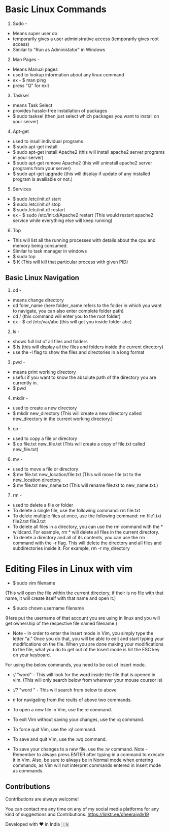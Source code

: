 # Basic Linux Commands 

1. Sudo - 

- Means super user do
-  temporarily gives a user administrative access (temporarily gives root access)
-  Similar to "Run as Administator" in Windows

2. Man Pages -

- Means Manual pages 
- used to lookup information about any linux command 
- ex - $ man ping
- press "Q" for exit

3. Tasksel

- means Task Select
- provides hassle-free installation of packages
- $ sudo tasksel (then just select which packages you want to install on your server)

4. Apt-get

- used to insall individual programs
- $ sudo apt-get install <name of program>
- $ sudo apt-get install Apache2 (this will install apache2 server programs in your server)
- $ sudo apt-get remove Apache2 (this will uninstall apache2 server programs from your server)
- $ sudo apt-get upgrade (this will display if update of any installed program is availiable or not.)

5. Services
 - $ sudo /etc/init.d/<name of the program or service> start
 - $ sudo /etc/init.d/<name of the program or service > stop
 - $ sudo /etc/init.d/<name of the program or service > restart
 - ex - $ sudo /etc/init.d/Apache2 restart (This would restart apache2 service while everything else will keep running)
  
6. Top 
 - This will list all the running processes with details about the cpu and memory being consumed.
 - Similar to task manager in windows
 - $ sudo top
 - $ K <PID>  (This will kill that particular process with given PID)
 
 ## Basic Linux Navigation 
 
 1. cd -
 - means change directory
 - cd foler_name (here folder_name refers to the folder in which you want to navigate, you can also enter complete folder path)
 - cd / (this command will enter you to the root folder)
 - ex - $ cd /etc/var/abc (this will get you inside folder abc)
 2. ls - 
 - shows full list of all files and folders
 - $ ls (this will display all the files and folders inside the current directory)
 - use the -l flag to show the files and directories in a long format  
 
 3. pwd -
  - means print working directory 
  - useful if you want to know the absolute path of the directory you are currently in.
  - $ pwd
 
 4.  mkdir -
  - used to create a new directory
  - $ mkdir new_directory (This will create a new directory called new_directory in the current working directory.)
 
 5. cp - 
  - used to copy a file or directory
  - $ cp file.txt new_file.txt (This will create a copy of file.txt called new_file.txt)
 
 6. mv -
  - used to move a file or directory
  - $ mv file.txt new_location/file.txt (This will move file.txt to the new_location directory.
  - $ mv file.txt new_name.txt (This will rename file.txt to new_name.txt.)
 
 7. rm -
  - used to delete a file or folder
  - To delete a single file, use the following command: rm file.txt
  - To delete multiple files at once, use the following command: rm file1.txt file2.txt file3.txt
  - To delete all files in a directory, you can use the rm command with the * wildcard. For example, rm * will delete all files in the current directory.
  - To delete a directory and all of its contents, you can use the rm command with the -r flag. This will delete the directory and all files and subdirectories inside it. For example, rm -r my_directory

 # Editing Files in Linux with vim
 
- $ sudo vim filename
 
 (This will open the file within the current directory, if their is no file with that name, it will create itself with that name and open it.)
- $ sudo chown username filename
 
 (Here put the username of that account you are using in linux and you will get ownership of the respective file named filename.)
 
- Note - In order to enter the Insert mode in Vim, you simply type the letter “a.” Once you do that, you will be able to edit and start typing your modifications on the file.
When you are done making your modifications to the file, what you do to get out of the Insert mode is hit the ESC key on your keyboard.

 For using the below commands, you need to be out of insert mode.
 - :/ "word" - This will look for the word inside the file that is opened in vim. (This will only search below from wherever your mouse coursor is)
 - :/? "word " - This will search from below to above
 - n for navigating from the reults of above two commands.
 
 - To open a new file in Vim, use the :e <filename> command.
 - To exit Vim without saving your changes, use the :q command.
 - To force quit Vim, use the :q! command.
 - To save and quit Vim, use the :wq command.
- To save your changes to a new file, use the :w <new filename> command.
Note - Remember to always press ENTER after typing in a command to execute it in Vim. Also, be sure to always be in Normal mode when entering commands, as Vim will not interpret commands entered in Insert mode as commands.
 
 
 
 ## Contributions

Contributions are always welcome!

You can contact me any time on any of my social media platforms for any kind of suggestions and Contributions.
https://linktr.ee/dheerajydv19
 
Developed with ❤️ in India 🇮🇳 
